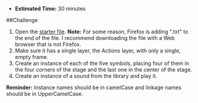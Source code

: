 * **Estimated Time:** 30 minutes

##Challenge

1. Open the [starter file](http://christensenacademy.org/modules/beginning-actionscript/challenges/instances-from-code-challenge-starter.fla). **Note:** For some reason, Firefox is adding ".txt" to the end of the file. I recommend downloading the file with a Web browser that is not Firefox.
2. Make sure it has a single layer, the Actions layer, with only a single, empty frame.
3. Create an instance of each of the five symbols, placing four of them in the four corners of the stage and the last one in the center of the stage.
4. Create an instance of a sound from the library and play it.

**Reminder:** Instance names should be in camelCase and linkage names should be in UpperCamelCase.